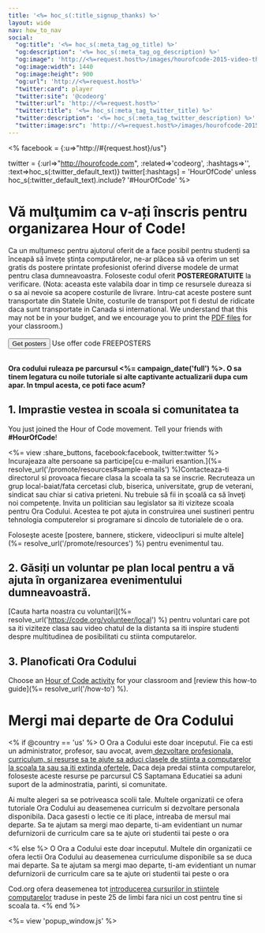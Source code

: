 ```yaml
---
title: '<%= hoc_s(:title_signup_thanks) %>'
layout: wide
nav: how_to_nav
social:
  "og:title": '<%= hoc_s(:meta_tag_og_title) %>'
  "og:description": '<%= hoc_s(:meta_tag_og_description) %>'
  "og:image": 'http://<%=request.host%>/images/hourofcode-2015-video-thumbnail.png'
  "og:image:width": 1440
  "og:image:height": 900
  "og:url": 'http://<%=request.host%>'
  "twitter:card": player
  "twitter:site": '@codeorg'
  "twitter:url": 'http://<%=request.host%>'
  "twitter:title": '<%= hoc_s(:meta_tag_twitter_title) %>'
  "twitter:description": '<%= hoc_s(:meta_tag_twitter_description) %>'
  "twitter:image:src": 'http://<%=request.host%>/images/hourofcode-2015-video-thumbnail.png'
---
```

<% facebook = {:u=>"http://#{request.host}/us"}

twitter = {:url=>"http://hourofcode.com", :related=>'codeorg', :hashtags=>'', :text=>hoc_s(:twitter_default_text)} twitter[:hashtags] = 'HourOfCode' unless hoc_s(:twitter_default_text).include? '#HourOfCode' %>

# Vă mulţumim ca v-ați înscris pentru organizarea Hour of Code!

Ca un mulțumesc pentru ajutorul oferit de a face posibil pentru studenți sa înceapă să învețe ștința computărelor, ne-ar plăcea să va oferim un set gratis ds postere printate profesionist oferind diverse modele de urmat pentru clasa dumneavoastra. Foloseste codul oferit **POSTEREGRATUITE** la verificare. (Nota: aceasta este valabila doar in timp ce resursele dureaza si o sa ai nevoie sa acopere costurile de livrare. Intru-cat aceste postere sunt transportate din Statele Unite, costurile de transport pot fi destul de ridicate daca sunt transportate in Canada si international. We understand that this may not be in your budget, and we encourage you to print the [PDF files](https://code.org/inspire) for your classroom.)  
<br /> [<button>Get posters</button>](https://store.code.org/products/code-org-posters-set-of-12) Use offer code FREEPOSTERS

<br /> **Ora codului ruleaza pe parcursul <%= campaign_date('full') %>. O sa tinem legatura cu noile tutoriale si alte captivante actualizarii dupa cum apar. In tmpul acesta, ce poti face acum?**

## 1. Imprastie vestea in scoala si comunitatea ta

You just joined the Hour of Code movement. Tell your friends with **#HourOfCode**!

<%= view :share_buttons, facebook:facebook, twitter:twitter %> <br /> Incurajeaza alte persoane sa participe[cu e-mailuri esantion.](%= resolve_url('/promote/resources#sample-emails') %)Contacteaza-ti directorul si provoaca fiecare clasa la scoala ta sa se inscrie. Recruteaza un grup local-baiat/fata cercetasi club, biserica, universitate, grup de veterani, sindicat sau chiar si cativa prieteni. Nu trebuie să fii in şcoală ca să înveţi noi competenţe. Invita un politician sau legislator sa iti viziteze scoala pentru Ora Codului. Acestea te pot ajuta in construirea unei sustineri pentru tehnologia computerelor si programare si dincolo de tutorialele de o ora.

Foloseşte aceste [postere, bannere, stickere, videoclipuri si multe altele](%= resolve_url('/promote/resources') %) pentru evenimentul tau.

## 2. Găsiți un voluntar pe plan local pentru a vă ajuta în organizarea evenimentului dumneavoastră.

[Cauta harta noastra cu voluntari](%= resolve_url('https://code.org/volunteer/local') %) pentru voluntari care pot sa iti viziteze clasa sau video chatul de la distanta sa iti inspire studenti despre multitudinea de posibilitati cu stiinta computarelor.

## 3. Planoficati Ora Codului

Choose an [Hour of Code activity](https://hourofcode.com/learn) for your classroom and [review this how-to guide](%= resolve_url('/how-to') %).

# Mergi mai departe de Ora Codului

<% if @country == 'us' %> O Ora a Codului este doar inceputul. Fie ca esti un administrator, profesor, sau avocat, avem[ dezvoltare profesionala, curriculum, si resurse sa te ajute sa aduci clasele de stiinta a computarelor la scoala ta sau sa iti extinda ofertele.](https://code.org/yourschool) Daca deja predai stiinta computarelor, foloseste aceste resurse pe parcursul CS Saptamana Educatiei sa aduni suport de la adminostratia, parinti, si comunitate.

Ai multe alegeri sa se potriveasca scolii tale. Multele organizatii ce ofera tutoriale Ora Codului au deasemenea curriculm si dezvoltare personala disponibila. Daca gasesti o lectie ce iti place, intreaba de mersul mai departe. Sa te ajutam sa mergi mao departe, ti-am evidentiant un numar defurnizorii de curriculm care sa te ajute ori studentii tai peste o ora</p> 

<% else %> O Ora a Codului este doar inceputul. Multele din organizatii ce ofera lectii Ora Codului au deasemenea curriculume disponibile sa se duca mai departe. Sa te ajutam sa mergi mao departe, ti-am evidentiant un numar defurnizorii de curriculm care sa te ajute ori studentii tai peste o ora</p> 

Cod.org ofera deasemenea tot [introducerea cursurilor in stiintele computarelor](https://code.org/educate/curriculum/cs-fundamentals-international) traduse in peste 25 de limbi fara nici un cost pentru tine si scoala ta. <% end %>

<%= view 'popup_window.js' %>